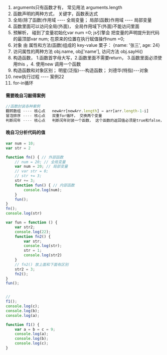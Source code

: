 1. arguments只有函数才有，  常见用法  arguments.length
2. 函数声明的两种方式，  关键字，函数表达式
3. 全局(除了函数)作用域 ---- 全局变量；   局部(函数)作用域 ---- 局部变量
4. 函数里面可以访问全局(外面)，  全局作用域下(外面)不能访问里面
5. 预解析，  碰到了变量初始化var num =0;   js引擎会 把变量的声明提升到代码的最顶部var num;  在原来的位置在执行赋值操作num =0;
6. 对象 由  属性和方法(函数)组成的 key-value   栗子： {name: '张三', age: 24}
7. 访问属性的两种方法  obj.name,  obj['name'],  访问方法 obj.sayHi()
8. 构造函数，  1.函数首字母大写，2.函数里面不需要return， 3.函数里面必须使用this ，4. 使用new 调用一个函数
9. 构造函数和对象区别；    明星(泛指)---构造函数；   刘德华(特指)---对象
10. new执行过程 ----  案例22
11. for-in循环



#### 需要晚自习敲得案例

```javascript
//函数封装各种案例
翻转数组 ---- 核心点   newArr[newArr.length] = arr[arr.length-1-i]
冒泡排序 ---- 核心点   双重for循环， 交换两个变量
判断闰年 ---- 核心点   判断闰年封装一个函数， 这个函数的返回值必须是true和false，这样在函数调用函数的时候 才能 通过if条件去判断
```





#### 晚自习分析代码的值

```javascript
var num = 10;
var str = 2

function fn() { // 外部函数
    // num = 20; // 全局变量
    var num = 20; // 局部变量
    // var str = 0;
    // str += 3;
    str += 3;
    function fun() { // 内部函数
        console.log(num);
    }
    fun();
}
fn();
console.log(str)
```



```javascript
var fun = function () {
    var str2;
    console.log(22);
    function fn2() {
        var str;
        console.log(str);
        str = 1;
        console.log(str2)
    }
    // fn2() 放上面和下面有区别
    str2 = 3;
    fn2();
}
fun();


//
f1();
console.log(c);
console.log(b);
console.log(a);

function f1() {
    var a = b = c = 9;
    console.log(a);
    console.log(b);
    console.log(c);
}
```

